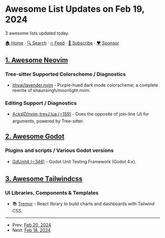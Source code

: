 # Awesome List Updates on Feb 19, 2024

3 awesome lists updated today.

[🏠 Home](/README.md) · [🔍 Search](https://www.trackawesomelist.com/search/) · [🔥 Feed](https://www.trackawesomelist.com/rss.xml) · [📮 Subscribe](https://trackawesomelist.us17.list-manage.com/subscribe?u=d2f0117aa829c83a63ec63c2f&id=36a103854c) · [❤️  Sponsor](https://github.com/sponsors/theowenyoung)



## [1. Awesome Neovim](/content/rockerBOO/awesome-neovim/README.md)

### Tree-sitter Supported Colorscheme / Diagnostics

*   [jthvai/lavender.nvim](https://codeberg.org/jthvai/lavender.nvim) - Purple-hued dark mode colorscheme; a complete rewrite of shaunsingh/moonlight.nvim.

### Editing Support / Diagnostics

*   [AckslD/nvim-trevJ.lua (⭐159)](https://github.com/AckslD/nvim-trevJ.lua) - Does the opposite of join-line (J) for arguments, powered by Tree-sitter.

## [2. Awesome Godot](/content/godotengine/awesome-godot/README.md)

### Plugins and scripts / Various Godot versions

*   [GdUnit4 (⭐346)](https://github.com/MikeSchulze/gdUnit4) - Godot Unit Testing Framework (Godot 4.x).

## [3. Awesome Tailwindcss](/content/aniftyco/awesome-tailwindcss/README.md)

### UI Libraries, Components & Templates

*   📚 [Tremor](https://tremor.so) - React library to build charts and dashboards with Tailwind CSS.

---

- Prev: [Feb 20, 2024](/content/2024/02/20/README.md)
- Next: [Feb 18, 2024](/content/2024/02/18/README.md)